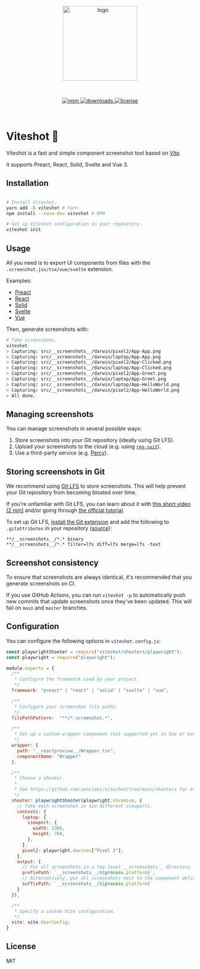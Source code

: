 <p align="center">
  <img src="https://raw.githubusercontent.com/zenclabs/viteshot/main/logo.png" alt="logo" width="200" />
</p>
<br/>
<p align="center">
  <a href="https://www.npmjs.com/package/viteshot">
    <img src="https://badge.fury.io/js/viteshot.svg" alt="npm" />
  </a>
  <a href="https://www.npmjs.com/package/viteshot">
    <img src="https://img.shields.io/npm/dt/viteshot.svg" alt="downloads" />
  </a>
  <a href="https://www.npmjs.com/package/viteshot">
    <img src="https://img.shields.io/npm/l/viteshot.svg" alt="license" />
  </a>
</p>
<br />

# Viteshot 📸

Viteshot is a fast and simple component screenshot tool based on [Vite](https://vitejs.dev).

It supports Preact, React, Solid, Svelte and Vue 3.

## Installation

```sh

# Install Viteshot.
yarn add -D viteshot # Yarn
npm install --save-dev viteshot # NPM

# Set up Viteshot configuration in your repository.
viteshot init
```

## Usage

All you need is to export UI components from files with the `.screenshot.jsx/tsx/vue/svelte` extension.

Examples:
- [Preact](https://github.com/zenclabs/viteshot/blob/main/examples/preact/src/App.screenshot.tsx)
- [React](https://github.com/zenclabs/viteshot/blob/main/examples/react/src/App.screenshot.tsx)
- [Solid](https://github.com/zenclabs/viteshot/blob/main/examples/solid/src/App.screenshot.tsx)
- [Svelte](https://github.com/zenclabs/viteshot/blob/main/examples/svelte/src/lib/Counter.screenshot.svelte)
- [Vue](https://github.com/zenclabs/viteshot/blob/main/examples/vue/src/components/HelloWorld.screenshot.vue)

Then, generate screenshots with:
```sh
# Take screenshots.
viteshot
> Capturing: src/__screenshots__/darwin/pixel2/App-App.png
> Capturing: src/__screenshots__/darwin/laptop/App-App.png
> Capturing: src/__screenshots__/darwin/pixel2/App-Clicked.png
> Capturing: src/__screenshots__/darwin/laptop/App-Clicked.png
> Capturing: src/__screenshots__/darwin/pixel2/App-Greet.png
> Capturing: src/__screenshots__/darwin/laptop/App-Greet.png
> Capturing: src/__screenshots__/darwin/laptop/App-HelloWorld.png
> Capturing: src/__screenshots__/darwin/pixel2/App-HelloWorld.png
> All done.
```

## Managing screenshots

You can manage screenshots in several possible ways:
1. Store screenshots into your Git repository (ideally using Git LFS).
2. Upload your screenshots to the cloud (e.g. using [`reg-suit`](https://github.com/reg-viz/reg-suit)).
3. Use a third-party service (e.g. [Percy](https://percy.io)).

## Storing screenshots in Git

We recommend using [Git LFS](https://git-lfs.github.com) to store screenshots. This will help prevent your Git repository from becoming bloated over time.

If you're unfamiliar with Git LFS, you can learn about it with [this short video (2 min)](https://www.youtube.com/watch?v=uLR1RNqJ1Mw) and/or going through [the official tutorial](https://github.com/git-lfs/git-lfs/wiki/Tutorial).

To set up Git LFS, [install the Git extension](https://git-lfs.github.com/) and add the following to `.gitattributes` in your repository ([source](https://github.com/americanexpress/jest-image-snapshot/issues/92#issuecomment-493582776)):

```
**/__screenshots__/*.* binary
**/__screenshots__/*.* filter=lfs diff=lfs merge=lfs -text
```

## Screenshot consistency

To ensure that screenshots are always identical, it's recommended that you generate screenshots on CI.

If you use GitHub Actions, you can run `viteshot -p` to automatically push new commits that update screenshots once they've been updated. This will fail on `main` and `master` branches.

## Configuration

You can configure the following options in `viteshot.config.js`:
```js
const playwrightShooter = require("viteshot/shooters/playwright");
const playwright = require("playwright");

module.exports = {
  /**
   * Configure the framework used by your project.
   */
  framework: "preact" | "react" | "solid" | "svelte" | "vue",

  /**
   * Configure your screenshot file paths.
   */
  filePathPattern:  "**/*.screenshot.*",

  /**
   * Set up a custom wrapper component (not supported yet in Vue or Svelte).
   */
  wrapper: {
    path: "__reactpreview__/Wrapper.tsx",
    componentName: "Wrapper"
  },

  /**
   * Choose a shooter.
   * 
   * See https://github.com/zenclabs/viteshot/tree/main/shooters for other choices.
   */
  shooter: playwrightShooter(playwright.chromium, {
    // Take each screenshot in two different viewports.
    contexts: {
      laptop: {
        viewport: {
          width: 1366,
          height: 768,
        },
      },
      pixel2: playwright.devices["Pixel 2"],
    },
    output: {
      // Put all screenshots in a top-level __screenshots__ directory.
      prefixPath: `__screenshots__/${process.platform}`,
      // Alternatively, put all screenshots next to the component definition.
      suffixPath: `__screenshots__/${process.platform}`
    }
  }),

  /**
   * Specify a custom Vite configuration.
   */
  vite: vite.UserConfig;
}
```

## License

MIT
